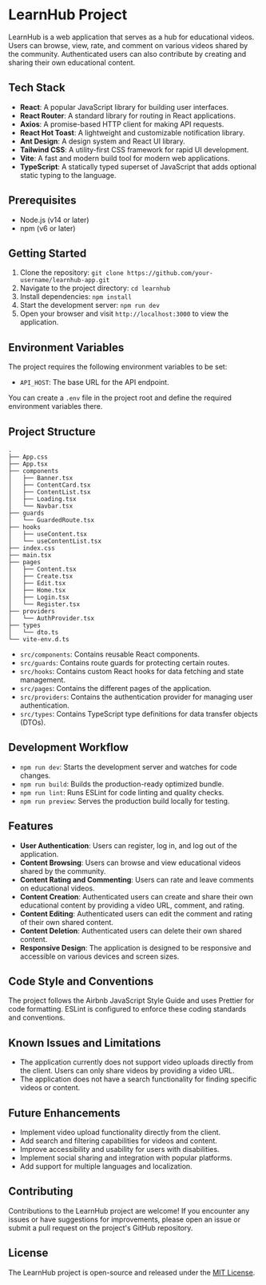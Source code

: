 # LearnHub Project

LearnHub is a web application that serves as a hub for educational videos. Users can browse, view, rate, and comment on various videos shared by the community. Authenticated users can also contribute by creating and sharing their own educational content.

## Tech Stack

- **React**: A popular JavaScript library for building user interfaces.
- **React Router**: A standard library for routing in React applications.
- **Axios**: A promise-based HTTP client for making API requests.
- **React Hot Toast**: A lightweight and customizable notification library.
- **Ant Design**: A design system and React UI library.
- **Tailwind CSS**: A utility-first CSS framework for rapid UI development.
- **Vite**: A fast and modern build tool for modern web applications.
- **TypeScript**: A statically typed superset of JavaScript that adds optional static typing to the language.

## Prerequisites

- Node.js (v14 or later)
- npm (v6 or later)

## Getting Started

1. Clone the repository: `git clone https://github.com/your-username/learnhub-app.git`
2. Navigate to the project directory: `cd learnhub`
3. Install dependencies: `npm install`
4. Start the development server: `npm run dev`
5. Open your browser and visit `http://localhost:3000` to view the application.

## Environment Variables

The project requires the following environment variables to be set:

- `API_HOST`: The base URL for the API endpoint.

You can create a `.env` file in the project root and define the required environment variables there.

## Project Structure

```shell
.
├── App.css
├── App.tsx
├── components
│   ├── Banner.tsx
│   ├── ContentCard.tsx
│   ├── ContentList.tsx
│   ├── Loading.tsx
│   └── Navbar.tsx
├── guards
│   └── GuardedRoute.tsx
├── hooks
│   ├── useContent.tsx
│   └── useContentList.tsx
├── index.css
├── main.tsx
├── pages
│   ├── Content.tsx
│   ├── Create.tsx
│   ├── Edit.tsx
│   ├── Home.tsx
│   ├── Login.tsx
│   └── Register.tsx
├── providers
│   └── AuthProvider.tsx
├── types
│   └── dto.ts
└── vite-env.d.ts
```

- `src/components`: Contains reusable React components.
- `src/guards`: Contains route guards for protecting certain routes.
- `src/hooks`: Contains custom React hooks for data fetching and state management.
- `src/pages`: Contains the different pages of the application.
- `src/providers`: Contains the authentication provider for managing user authentication.
- `src/types`: Contains TypeScript type definitions for data transfer objects (DTOs).

## Development Workflow

- `npm run dev`: Starts the development server and watches for code changes.
- `npm run build`: Builds the production-ready optimized bundle.
- `npm run lint`: Runs ESLint for code linting and quality checks.
- `npm run preview`: Serves the production build locally for testing.

## Features

- **User Authentication**: Users can register, log in, and log out of the application.
- **Content Browsing**: Users can browse and view educational videos shared by the community.
- **Content Rating and Commenting**: Users can rate and leave comments on educational videos.
- **Content Creation**: Authenticated users can create and share their own educational content by providing a video URL, comment, and rating.
- **Content Editing**: Authenticated users can edit the comment and rating of their own shared content.
- **Content Deletion**: Authenticated users can delete their own shared content.
- **Responsive Design**: The application is designed to be responsive and accessible on various devices and screen sizes.

## Code Style and Conventions

The project follows the Airbnb JavaScript Style Guide and uses Prettier for code formatting. ESLint is configured to enforce these coding standards and conventions.

## Known Issues and Limitations

- The application currently does not support video uploads directly from the client. Users can only share videos by providing a video URL.
- The application does not have a search functionality for finding specific videos or content.

## Future Enhancements

- Implement video upload functionality directly from the client.
- Add search and filtering capabilities for videos and content.
- Improve accessibility and usability for users with disabilities.
- Implement social sharing and integration with popular platforms.
- Add support for multiple languages and localization.

## Contributing

Contributions to the LearnHub project are welcome! If you encounter any issues or have suggestions for improvements, please open an issue or submit a pull request on the project's GitHub repository.

## License

The LearnHub project is open-source and released under the [MIT License](https://opensource.org/licenses/MIT).
